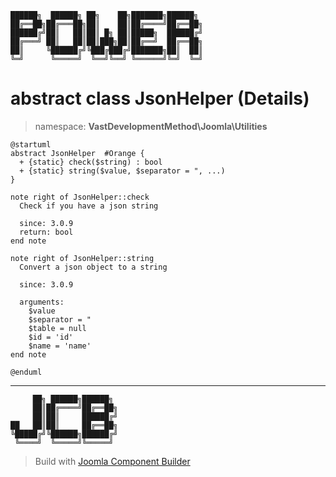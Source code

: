 ```
██████╗  ██████╗ ██╗    ██╗███████╗██████╗
██╔══██╗██╔═══██╗██║    ██║██╔════╝██╔══██╗
██████╔╝██║   ██║██║ █╗ ██║█████╗  ██████╔╝
██╔═══╝ ██║   ██║██║███╗██║██╔══╝  ██╔══██╗
██║     ╚██████╔╝╚███╔███╔╝███████╗██║  ██║
╚═╝      ╚═════╝  ╚══╝╚══╝ ╚══════╝╚═╝  ╚═╝
```
# abstract class JsonHelper (Details)
> namespace: **VastDevelopmentMethod\Joomla\Utilities**
```uml
@startuml
abstract JsonHelper  #Orange {
  + {static} check($string) : bool
  + {static} string($value, $separator = ", ...)
}

note right of JsonHelper::check
  Check if you have a json string

  since: 3.0.9
  return: bool
end note

note right of JsonHelper::string
  Convert a json object to a string

  since: 3.0.9
  
  arguments:
    $value
    $separator = "
    $table = null
    $id = 'id'
    $name = 'name'
end note
 
@enduml
```

---
```
     ██╗ ██████╗██████╗
     ██║██╔════╝██╔══██╗
     ██║██║     ██████╔╝
██   ██║██║     ██╔══██╗
╚█████╔╝╚██████╗██████╔╝
 ╚════╝  ╚═════╝╚═════╝
```
> Build with [Joomla Component Builder](https://git.vdm.dev/joomla/Component-Builder)

